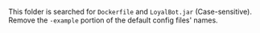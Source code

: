 This folder is searched for `Dockerfile` and `LoyalBot.jar` (Case-sensitive).    
Remove the `-example` portion of the default config files' names. 